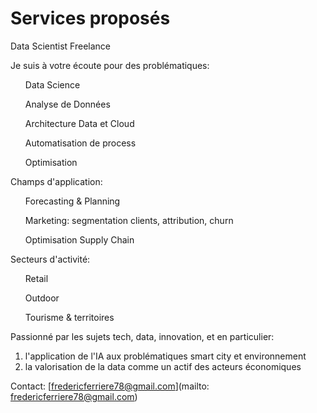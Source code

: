 # Services proposés

Data Scientist Freelance

Je suis à votre écoute pour des problématiques:
<ul>Data Science</ul>
<ul>Analyse de Données</ul>
<ul>Architecture Data et Cloud</ul>
<ul>Automatisation de process</ul>
<ul>Optimisation</ul>

Champs d'application:
<ul>Forecasting & Planning</ul>
<ul>Marketing: segmentation clients, attribution, churn</ul>
<ul>Optimisation Supply Chain</ul>

Secteurs d'activité:
<ul>Retail</ul>
<ul>Outdoor</ul>
<ul>Tourisme & territoires</ul>

Passionné par les sujets tech, data, innovation, et en particulier:  
1) l'application de l'IA aux problématiques smart city et environnement  
2) la valorisation de la data comme un actif des acteurs économiques


Contact: [fredericferriere78@gmail.com](mailto: fredericferriere78@gmail.com)
